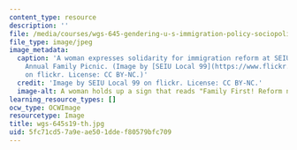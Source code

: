 ```yaml
---
content_type: resource
description: ''
file: /media/courses/wgs-645-gendering-u-s-immigration-policy-sociopolitical-theological-and-feminist-perspectives-spring-2019/5fc71cd57a9eae501ddef80579bfc709_wgs-645s19-th.jpg
file_type: image/jpeg
image_metadata:
  caption: 'A woman expresses solidarity for immigration reform at SEIU Local 99''s
    Annual Family Picnic. (Image by [SEIU Local 99](https://www.flickr.com/photos/local99/11721071876/in/photolist-iRKyj9-A6hPJA-iRHoQm-9T9pde-6uLPrq-iRGPKT-Ftak4C-iRFuBM-iRFu2i-9TccTG-RZHpEF-iRGV12-ein9YR-9TceDy-iRHnQW-r39GwQ-8VbgUe-iRGSKF-9T9oSF-26MS1Rh-iRFsnB-saL5Q3-6uGCyn-9TceSf-eisW7w-5L5xQZ-7Nk64i-6uGDia-snppRy-einapD-23yctBS-cB24JQ-bJjEE-iRHoTN-2fbQ4QW-iRHqXC-iRKsX7-6uGD1g-iRHoem-KXYe-6uGC7H-7z57V9-iRHsiJ-Z4tFCo-snprYQ-JEbqyz-iRGUUv-97Qomr-23AZraT-eisVm1)
    on flickr. License: CC BY-NC.)'
  credit: 'Image by SEIU Local 99 on flickr. License: CC BY-NC.'
  image-alt: A woman holds up a sign that reads "Family First! Reform now!"
learning_resource_types: []
ocw_type: OCWImage
resourcetype: Image
title: wgs-645s19-th.jpg
uid: 5fc71cd5-7a9e-ae50-1dde-f80579bfc709
---
```

